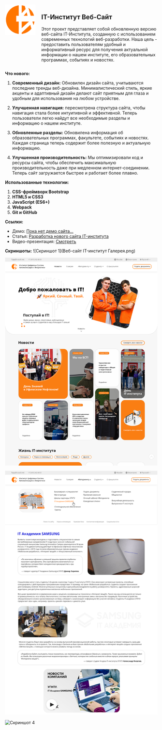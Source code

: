 <div style="display: flex;">
  <img src="LOGO_ayti_Оранж.png" alt="IT-Институт Веб-Сайт" width="100" height="100" style="margin-right: 20px;">
  <div>
    <h2>IT-Институт Веб-Сайт</h2>
    <p>Этот проект представляет собой обновленную версию веб-сайта IT-Института, созданную с использованием современных технологий веб-разработки. Наша цель - предоставить пользователям удобный и информативный ресурс для получения актуальной информации о нашем институте, его образовательных программах, событиях и новостях.</p>
  </div>
</div>

**Что нового:**

1. **Современный дизайн:** Обновилен дизайн сайта, учитываются последние тренды веб-дизайна. Минималистический стиль, яркие акценты и адаптивный дизайн делают сайт приятным для глаза и удобным для использования на любом устройстве.

2. **Улучшенная навигация:** пересмотрена структура сайта, чтобы навигация стала более интуитивной и эффективной. Теперь пользователи легко найдут все необходимые разделы и информацию о нашем институте.

3. **Обновленные разделы:** Обновилена информация об образовательных программах, факультете, событиях и новостях. Каждая страница теперь содержит более полезную и актуальную информацию.

4. **Улучшенная производительность:** Мы оптимизировали код и ресурсы сайта, чтобы обеспечить максимальную производительность даже при медленном интернет-соединении. Теперь сайт загружается быстрее и работает более плавно.

**Использованные технологии:**

1. **CSS-фреймворк Bootstrap**
2. **HTML5 и CSS3**
3. **JavaScript (ES6+)**
4. **Webpack**
5. **Git и GitHub**

**Ссылки:**

- Демо: [Пока нет демо сайта...](https://example.com)
- Статья: [Разработка нового сайта IT-института](https://disk.yandex.ru/d/Chs2rnBlCtSiGw)
- Видео-презентация: [Смотреть](https://disk.yandex.ru/i/a6MxhfpL2y26zA) 

**Скриншоты:**
![Скриншот 1](Веб-сайт IT-институт Галерея.png)


![Скриншот 2](2.png)

![Скриншот 3](3.png)

![Скриншот 4](4.png)

